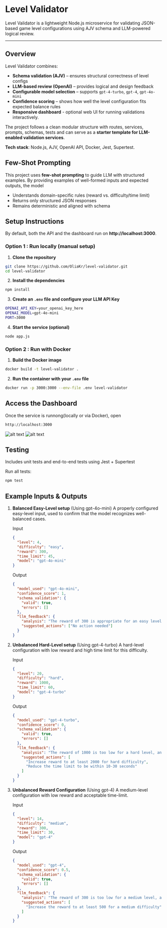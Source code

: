 # Level Validator

Level Validator is a lightweight Node.js microservice for validating JSON-based game level configurations
using AJV schema and LLM-powered logical review.

---

## Overview

Level Validator combines:

- **Schema validation (AJV)** – ensures structural correctness of level configs
- **LLM-based review (OpenAI)** – provides logical and design feedback
- **Configurable model selection** – supports `gpt-4-turbo`, `gpt-4`, `gpt-4o-mini`
- **Confidence scoring** – shows how well the level configuration fits
  expected balance rules
- **Responsive dashboard** - optional web UI for running validations interactively.

The project follows a clean modular structure with routes, services, prompts, schemas, tests and can serve as a
**starter template for LLM-enabled validation services**.

**Tech stack**: Node.js, AJV, OpenAI API, Docker, Jest, Supertest.

## Few-Shot Prompting

This project uses **few-shot prompting** to guide LLM with structured examples.
By providing examples of well-formed inputs and expected outputs, the model

- Understands domain-specific rules (reward vs. difficulty/time limit)
- Returns only structured JSON responses
- Remains deterministic and aligned with schema

## Setup Instructions

By default, both the API and the dashboard run on **http://localhost:3000**.

### Option 1 : Run locally (manual setup)

1. **Clone the repository**

```bash
git clone https://github.com/OliaKr/level-validator.git
cd level-validator

```

2. **Install the dependencies**

```bash
npm install

```

3. **Create an `.env` file and configure your LLM API Key**

```bash
OPENAI_API_KEY=your_openai_key_here
OPENAI_MODEL=gpt-4o-mini
PORT=3000

```

4. **Start the service (optional)**

```bash
node app.js

```

### Option 2 : Run with Docker

1. **Build the Docker image**

```bash
docker build -t level-validator .

```

2. **Run the container with your `.env` file**

```bash
docker run -p 3000:3000 --env-file .env level-validator

```

## Access the Dashboard

Once the service is runnong(locally or via Docker), open

```bash
http://localhost:3000

```

![alt text](https://github.com/OliaKr/level-validator/blob/main/src/assests/dashboard-main-view.JPG)
![alt text](https://github.com/OliaKr/level-validator/blob/main/src/assests/validation-and-history.JPG)

## Testing

Includes unit tests and end-to-end tests using Jest + Supertest

Run all tests:

```bash
npm test

```

## Example Inputs & Outputs

1. **Balanced Easy-Level setup** (Using gpt-4o-mini)
   A properly configured easy-level input, used to confirm that the model recognizes well-balanced cases.

   Input

   ```json
   {
     "level": 4,
     "difficulty": "easy",
     "reward": 300,
     "time_limit": 45,
     "model": "gpt-4o-mini"
   }
   ```

   Output

   ```json
   {
     "model_used": "gpt-4o-mini",
     "confidence_score": 1,
     "schema_validation": {
       "valid": true,
       "errors": []
     },
     "llm_feedback": {
       "analysis": "The reward of 300 is appropriate for an easy level, and the time limit of 45 seconds is sufficient for players to complete it comfortably.",
       "suggested_actions": ["No action needed"]
     }
   }
   ```

2. **Unbalanced Hard-Level setup** (Using gpt-4-turbo)
   A hard-level configuration with low reward and high time limit for this difficulty.

   Input

   ```json
   {
     "level": 20,
     "difficulty": "hard",
     "reward": 1000,
     "time_limit": 60,
     "model": "gpt-4-turbo"
   }
   ```

   Output

   ```json
   {
     "model_used": "gpt-4-turbo",
     "confidence_score": 0,
     "schema_validation": {
       "valid": true,
       "errors": []
     },
     "llm_feedback": {
       "analysis": "The reward of 1000 is too low for a hard level, and the time limit of 60 seconds exceeds the maximum allowed for this difficulty, which could affect game balance.",
       "suggested_actions": [
         "Increase reward to at least 2000 for hard difficulty",
         "Reduce the time limit to be within 10-30 seconds"
       ]
     }
   }
   ```

3. **Unbalanced Reward Configuration** (Using gpt-4)
   A medium-level configuration with low reward and acceptable time-limit.

   Input

   ```json
   {
     "level": 14,
     "difficulty": "medium",
     "reward": 300,
     "time_limit": 30,
     "model": "gpt-4"
   }
   ```

   Output

   ```json
   {
     "model_used": "gpt-4",
     "confidence_score": 0.5,
     "schema_validation": {
       "valid": true,
       "errors": []
     },
     "llm_feedback": {
       "analysis": "The reward of 300 is too low for a medium level, and the time limit of 30 seconds is within the expected range.",
       "suggested_actions": [
         "Increase the reward to at least 500 for a medium difficulty"
       ]
     }
   }
   ```
